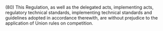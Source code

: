 (80) This Regulation, as well as the delegated acts, implementing acts, regulatory technical standards, implementing technical standards and guidelines adopted in accordance therewith, are without prejudice to the application of Union rules on competition.